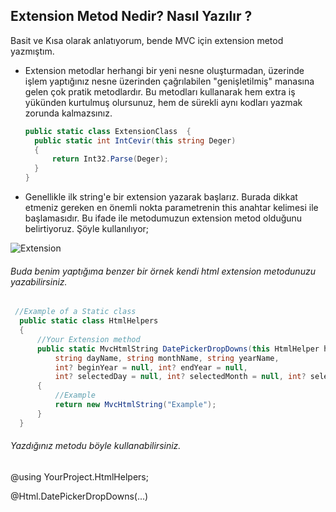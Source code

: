 
## Extension Metod Nedir? Nasıl Yazılır ?
Basit ve Kısa olarak anlatıyorum, bende MVC için extension metod yazmıştım.

- Extension metodlar herhangi bir yeni nesne oluşturmadan, üzerinde işlem yaptığınız nesne üzerinden çağrılabilen "genişletilmiş" manasına gelen çok pratik metodlardır. Bu metodları kullanarak hem extra iş yükünden kurtulmuş olursunuz, hem de sürekli aynı kodları yazmak zorunda kalmazsınız.

  ```cs
  public static class ExtensionClass  {  
    public static int IntCevir(this string Deger)  
    {  
        return Int32.Parse(Deger);  
    }  
  }  
  ```
- Genellikle ilk string'e bir extension yazarak başlarız. Burada dikkat etmeniz gereken en önemli nokta parametrenin this anahtar kelimesi ile başlamasıdır. Bu ifade ile metodumuzun extension metod olduğunu belirtiyoruz. Şöyle kullanılıyor;

![Extension](https://www.hikmetokumus.com/MakImages/24-08-2012-02.jpg)

###### Buda benim yaptığıma benzer bir örnek kendi html extension metodunuzu yazabilirsiniz.
  ```cs
   //Example of a Static class
    public static class HtmlHelpers
    {
        //Your Extension method
        public static MvcHtmlString DatePickerDropDowns(this HtmlHelper html,
            string dayName, string monthName, string yearName,
            int? beginYear = null, int? endYear = null,
            int? selectedDay = null, int? selectedMonth = null, int? selectedYear = null, bool localizeLabels = true)
        {
            //Example
            return new MvcHtmlString("Example");
        }
    }
  ```
###### Yazdığınız metodu böyle kullanabilirsiniz.
@using YourProject.HtmlHelpers;

@Html.DatePickerDropDowns(...)
